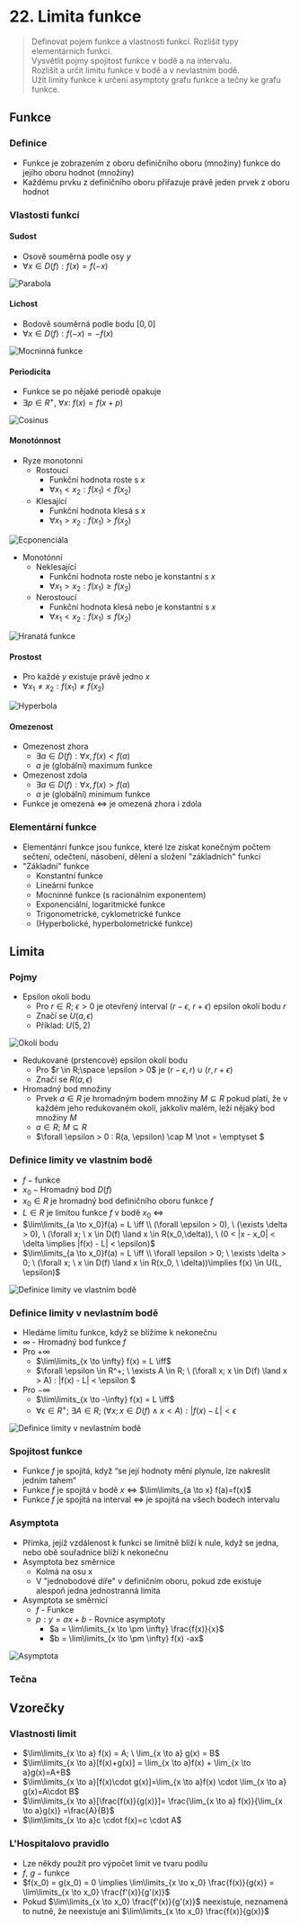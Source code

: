 # 22. Limita funkce

> Definovat pojem funkce a vlastnosti funkcí. Rozlišit typy elementárních funkcí. \
> Vysvětlit pojmy spojitost funkce v bodě a na intervalu. \
> Rozlišit a určit limitu funkce v bodě a v nevlastním bodě. \
> Užít limity funkce k určení asymptoty grafu funkce a tečny ke grafu funkce.

## Funkce

### Definice

- Funkce je zobrazením z oboru definičního oboru (množiny) funkce do jejího oboru hodnot (množiny)
- Každému prvku z definičního oboru přiřazuje právě jeden prvek z oboru hodnot

### Vlastosti funkcí

#### Sudost

- Osově souměrná podle osy $y$
- $\forall x \in D(f): f(x) = f(-x)$

![Parabola](./parabola.png)

#### Lichost

- Bodově souměrná podle bodu $[0,0]$
- $\forall x \in D(f): f(-x) = -f(x)$

![Mocninná funkce](./mocinna_funkce.png)

#### Periodicita

- Funkce se po nějaké periodě opakuje
- $\exists p \in R^+, \ \forall x: \ f(x) = f(x + p)$

![Cosinus](./cosinus.png)

#### Monotónnost

- Ryze monotonní
  - Rostoucí
    - Funkční hodnota roste s $x$
    - $\forall x_1 < x_2 : f(x_1) < f(x_2)$
  - Klesající
    - Funkční hodnota klesá s $x$
    - $\forall x_1 > x_2: f(x_1) > f(x_2)$

![Ecponenciála](./exponenciala.png)

- Monotónní
  - Neklesající
    - Funkční hodnota roste nebo je konstantní s $x$
    - $\forall x_1 > x_2: f(x_1) \ge f(x_2)$
  - Nerostoucí
    - Funkční hodnota klesá nebo je konstantní s $x$
    - $\forall x_1 < x_2 : f(x_1) \le f(x_2)$

![Hranatá funkce](hranata_funkce.png)

#### Prostost

- Pro každé $y$ existuje právě jedno $x$
- $\forall x_1 \not = x_2: f(x_1) \not = f(x_2)$

![Hyperbola](hyperbola_1.png)

#### Omezenost

- Omezenost zhora
  - $\exists a \in D(f): \forall x, f(x) < f(a)$
  - $a$ je (globální) maximum funkce
- Omezenost zdola
  - $\exists a \in D(f): \forall x, f(x) > f(a)$
  - $a$ je (globální) minimum funkce
- Funkce je omezená $\iff$ je omezená zhora i zdola

### Elementární funkce

- Elementánrí funkce jsou funkce, které lze získat konečným počtem sečtení, odečtení, násobení, dělení a složení "základních" funkcí
- "Základní" funkce
  - Konstantní funkce
  - Lineární funkce
  - Mocninné funkce (s racionálním exponentem)
  - Exponenciální, logaritmické funkce
  - Trigonometrické, cyklometrické funkce
  - (Hyperbolické, hyperbolometrické funkce)

## Limita

### Pojmy

- Epsilon okolí bodu
  - Pro $r \in R;$ $\epsilon > 0$ je otevřený interval $(r-\epsilon, \ r+\epsilon)$ epsilon okolí bodu $r$
  - Značí se $U(a,\epsilon)$
  - Příklad: $U(5, 2)$

![Okolí bodu](./okoli_bodu.png)

- Redukované (prstencové) epsilon okolí bodu
  - Pro $r \in R;\space \epsilon > 0$ je $(r-\epsilon,r) \cup (r,r+\epsilon)$
  - Značí se $R(a, \epsilon)$
- Hromadný bod množiny
  - Prvek $a \in R$ je hromadným bodem množiny $M \subseteq R$ pokud platí, že v každém jeho redukovaném okolí, jakkoliv malém, leží nějaký bod množiny $M$
  - $a \in R; \ M \subseteq R$
  - $\forall \epsilon > 0 : R(a, \epsilon) \cap M \not = \emptyset $

### Definice limity ve vlastním bodě

- $f - \text{funkce}$
- $x_0 - \text{Hromadný bod} \ D(f)$
- $x_0 \in R$ je hromadný bod definičního oboru funkce $f$
- $L \in R$ je limitou funkce $f$ v bodě $x_0$ $\iff$
- $\lim\limits_{a \to x_0}f(a) = L \iff \\ (\forall \epsilon > 0), \ (\exists \delta > 0), \ (\forall x; \ x \in D(f) \land x \in R(x_0,\delta)), \ (0 < |x - x_0| < \delta \implies |f(x) - L| < \epsilon)$
- $\lim\limits_{a \to x_0}f(a) = L \iff \\ \forall \epsilon > 0; \ \exists \delta > 0; \ (\forall x; \ x \in D(f) \land x \in R(x_0, \ \delta))\implies f(x) \in U(L, \epsilon)$

![Definice limity ve vlastním bodě](./primka.png)

### Definice limity v nevlastním bodě

- Hledáme limitu funkce, když se blížíme k nekonečnu
- $\infty$ - Hromadný bod funkce $f$
- Pro $+\infty$
  - $\lim\limits_{x \to \infty} f(x) = L \iff$
  - $\forall \epsilon \in R^+; \ \exists A \in R; \ (\forall x; x \in D(f) \land x > A) : |f(x) - L| < \epsilon $
- Pro $-\infty$
  - $\lim\limits_{x \to -\infty} f(x) = L \iff$
  - $\forall \epsilon \in R^+; \ \exists A \in R; \ (\forall x; x \in D(f) \land x < A) : |f(x) - L| < \epsilon$

![Definice limity v nevlastním bodě](./hyperbola_2.png)

### Spojitost funkce

- Funkce $f$ je spojitá, když “se její hodnoty mění plynule, lze nakreslit jedním tahem”
- Funkce $f$ je spojitá v bodě $x$ $\iff$ $\lim\limits_{a \to x} f(a)=f(x)$
- Funkce $f$ je spojitá na interval $\iff$ je spojitá na všech bodech intervalu

### Asymptota

- Přímka, jejíž vzdálenost k funkci se limitně blíží k nule, když se jedna, nebo obě souřadnice blíží k nekonečnu
- Asymptota bez směrnice
  - Kolmá na osu x
  - V "jednobodové díře" v definičním oboru, pokud zde existuje alespoň jedna jednostranná limita
- Asymptota se směrnicí
  - $f$ - Funkce
  - $p: y = ax + b$ - Rovnice asymptoty
    - $a = \lim\limits_{x \to \pm \infty} \frac{f(x)}{x}$
    - $b = \lim\limits_{x \to \pm \infty} f(x) -ax$

![Asymptota](./asymptota.png)

### Tečna

## Vzorečky

### Vlastnosti limit

- $\lim\limits_{x \to a} f(x) = A; \ \lim_{x \to a} g(x) = B$
- $\lim\limits_{x \to a}[f(x)+g(x)] = \lim_{x \to a}f(x) + \lim_{x \to a}g(x)=A+B$
- $\lim\limits_{x \to a}[f(x)\cdot g(x)]=\lim_{x \to a}f(x) \cdot \lim_{x \to a} g(x)=A\cdot B$
- $\lim\limits_{x \to a}[\frac{f(x)}{g(x)}]= \frac{\lim_{x \to a} f(x)}{\lim_{x \to a}g(x)} =\frac{A}{B}$
- $\lim\limits_{x \to a}c \cdot f(x)=c \cdot A$

### L'Hospitalovo pravidlo

- Lze někdy použít pro výpočet limit ve tvaru podílu
- $f, \ g - \text{funkce}$
- $f(x_0) = g(x_0) = 0 \implies \lim\limits_{x \to x_0} \frac{f(x)}{g(x)} = \lim\limits_{x \to x_0} \frac{f'(x)}{g'(x)}$
- Pokud $\lim\limits_{x \to x_0} \frac{f'(x)}{g'(x)}$ neexistuje, neznamená to nutně, že neexistuje ani $\lim\limits_{x \to x_0} \frac{f(x)}{g(x)}$
